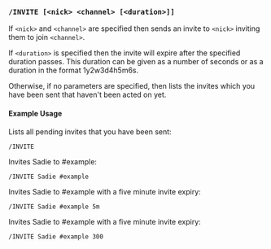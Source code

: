 <!-- This file contains a page fragment. Any changes will affect all pages that include it. -->

### `/INVITE [<nick> <channel> [<duration>]]`

If `<nick>` and `<channel>` are specified then sends an invite to `<nick>` inviting them to join `<channel>`.

If `<duration>` is specified then the invite will expire after the specified duration passes. This duration can be given as a number of seconds or as a duration in the format 1y2w3d4h5m6s.

Otherwise, if no parameters are specified, then lists the invites which you have been sent that haven't been acted on yet.

#### Example Usage

Lists all pending invites that you have been sent:

```plaintext
/INVITE
```

Invites Sadie to #example:

```plaintext
/INVITE Sadie #example
```

Invites Sadie to #example with a five minute invite expiry:

```plaintext
/INVITE Sadie #example 5m
```

Invites Sadie to #example with a five minute invite expiry:

```plaintext
/INVITE Sadie #example 300
```
